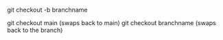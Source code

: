 git checkout -b branchname

git checkout main (swaps back to main)
git checkout branchname (swaps back to the branch)
